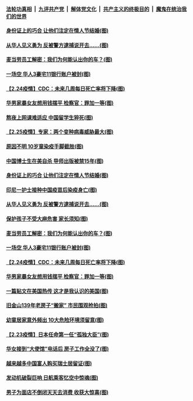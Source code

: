 

####  [法轮功真相](../../../../basic/blob/master/README.md?t=02261301) &nbsp;|&nbsp; [九评共产党](../../../../9ping.md/blob/master/README.md?t=02261301) &nbsp;|&nbsp; [解体党文化](../../../../jtdwh.md/blob/master/README.md?t=02261301)  &nbsp;|&nbsp; [共产主义的终极目的](../../../../gczydzjmd.md/blob/master/README.md?t=02261301) &nbsp;|&nbsp; [魔鬼在统治我们的世界](../../../../mgztzwmdsj.md/blob/master/README.md?t=02261301) 

#### [身份证上的巧合 让他们注定在情人节结婚(图)](../pages/p3/963757.md?t=02261301) 

#### [从华人见义勇为 反被警方逮捕说开去……(图)](../pages/p3/963680.md?t=02261301) 

#### [麦当劳员工解密：我们为何能认出你的车？(图)](../pages/p3/961788.md?t=02261301) 

#### [一场空 华人3豪宅11银行账户被封(图)](../pages/p3/963639.md?t=02261301) 

#### [【2.24疫情】CDC：未来几周每日死亡率将下降(图)](../pages/p3/963630.md?t=02261301) 

#### [华男家暴女友想用钱摆平 检察官：罪加一等(图)](../pages/p3/963595.md?t=02261301) 

#### [熬夜上网课难适应 中国留学生猝死(图)](../pages/p3/963773.md?t=02261301) 

#### [【2.25疫情】专家：两个变种病毒威胁最大(图)](../pages/p3/963760.md?t=02261301) 

#### [原因不明 10岁童染疫手脚截肢(图)](../pages/p3/963761.md?t=02261301) 

#### [中国博士生在美自杀 导师出版被禁15年(图)](../pages/p3/963756.md?t=02261301) 

#### [身份证上的巧合 让他们注定在情人节结婚(图)](../pages/p3/963757.md?t=02261301) 

#### [印尼一护士接种中国疫苗后染疫身亡(图)](../pages/p3/963736.md?t=02261301) 

#### [从华人见义勇为 反被警方逮捕说开去……(图)](../pages/p3/963680.md?t=02261301) 

#### [保护孩子不受大麻危害 家长须知(图)](../pages/p3/963750.md?t=02261301) 

#### [麦当劳员工解密：我们为何能认出你的车？(图)](../pages/p3/961788.md?t=02261301) 

#### [一场空 华人3豪宅11银行账户被封(图)](../pages/p3/963639.md?t=02261301) 

#### [【2.24疫情】CDC：未来几周每日死亡率将下降(图)](../pages/p3/963630.md?t=02261301) 

#### [华男家暴女友想用钱摆平 检察官：罪加一等(图)](../pages/p3/963595.md?t=02261301) 

#### [一篇贴文在美国热传 这才是我认识的美国(图)](../pages/p3/963531.md?t=02261301) 

#### [旧金山139年老房子“搬家” 市民围观抢拍(图)](../pages/p3/963533.md?t=02261301) 

#### [幼童居家意外频出 10大危险环境须留意(图)](../pages/p3/963529.md?t=02261301) 

#### [【2.23疫情】日本任命第一任“孤独大臣”(图)](../pages/p3/963527.md?t=02261301) 

#### [华女接到“大使馆”电话后 房子工作全没了(图)](../pages/p3/963499.md?t=02261301) 

#### [越来越多中国富人购买瑞士居留证(图)](../pages/p3/963490.md?t=02261301) 

#### [发动机破裂巨响 日航乘客忆空中惊魂(图)](../pages/p3/963414.md?t=02261301) 

#### [男子为面店不倒闭天天去消费 收获大惊喜(图)](../pages/p3/963412.md?t=02261301) 

